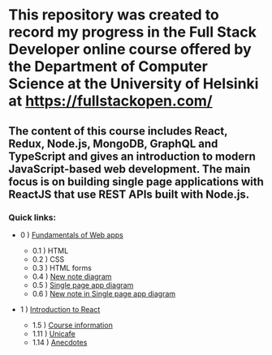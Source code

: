 # This repository was created to record my progress in the Full Stack Developer online course offered by the Department of Computer Science at the University of Helsinki at https://fullstackopen.com/


## The content of this course includes React, Redux, Node.js, MongoDB, GraphQL and TypeScript and gives an introduction to modern JavaScript-based web development. The main focus is on building single page applications with ReactJS that use REST APIs built with Node.js.

### Quick links:

- 0 ) [Fundamentals of Web apps](/part_0)
    - 0.1 ) HTML
    - 0.2 ) CSS
    - 0.3 ) HTML forms
    - 0.4 ) [New note diagram](/part_0/4_new_note)
    - 0.5 ) [Single page app diagram](/part_0/5_single_page_app)
    - 0.6 ) [New note in Single page app diagram](/part_0/6_new_note_in_single_page_app) 

- 1 ) [Introduction to React](/part_1)
    - 1.5 ) [Course information](/part_1/courseinfo)
    - 1.11 ) [Unicafe](/part_1/unicafe)
    - 1.14 ) [Anecdotes](/part_1/anecdotes)

